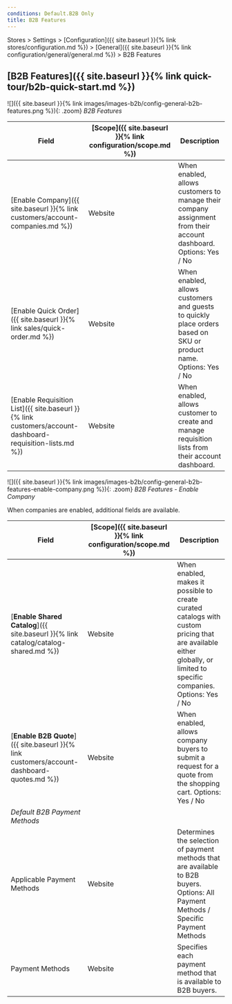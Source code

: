 ```yaml
---
conditions: Default.B2B Only
title: B2B Features
---
```


Stores > Settings > [Configuration]({{ site.baseurl }}{% link stores/configuration.md %}) > [General]({{ site.baseurl }}{% link configuration/general/general.md %}) > B2B Features

## [B2B Features]({{ site.baseurl }}{% link quick-tour/b2b-quick-start.md %})

![]({{ site.baseurl }}{% link images/images-b2b/config-general-b2b-features.png %}){: .zoom}
_B2B Features_

|Field|[Scope]({{ site.baseurl }}{% link configuration/scope.md %})|Description|
|--- |--- |--- |
|[Enable Company]({{ site.baseurl }}{% link customers/account-companies.md %})|Website|When enabled, allows customers to manage their company assignment from their account dashboard. Options: Yes / No|
|[Enable Quick Order]({{ site.baseurl }}{% link sales/quick-order.md %})|Website|When enabled, allows customers and guests to quickly place orders based on SKU or product name. Options: Yes / No|
|[Enable Requisition List]({{ site.baseurl }}{% link customers/account-dashboard-requisition-lists.md %})|Website|When enabled, allows customer to create and manage requisition lists from their account dashboard.|

![]({{ site.baseurl }}{% link images/images-b2b/config-general-b2b-features-enable-company.png %}){: .zoom}
_B2B Features - Enable Company_

When companies are enabled, additional fields are available.

|Field|[Scope]({{ site.baseurl }}{% link configuration/scope.md %})|Description|
|--- |--- |--- |
|[**Enable Shared Catalog**]({{ site.baseurl }}{% link catalog/catalog-shared.md %})|Website|When enabled, makes it possible to create curated catalogs with custom pricing that are available either globally, or limited to specific companies. Options: Yes / No|
|[**Enable B2B Quote**]({{ site.baseurl }}{% link customers/account-dashboard-quotes.md %})|Website|When enabled, allows company buyers to submit a request for a quote from the shopping cart.  Options: Yes / No|
|_Default B2B Payment Methods_|||
|Applicable Payment Methods|Website|Determines the selection of payment methods that are available to B2B buyers. Options: All Payment Methods / Specific Payment Methods|
|Payment Methods|Website|Specifies each payment method that is available to B2B buyers.|
